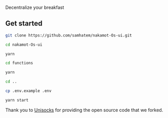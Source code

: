 Decentralize your breakfast

## Get started

```bash
git clone https://github.com/samhatem/nakamot-Os-ui.git

cd nakamot-Os-ui

yarn

cd functions

yarn

cd ..

cp .env.example .env

yarn start
```

Thank you to [Unisocks](https://unisocks.exchange) for providing the open source code that we forked.
